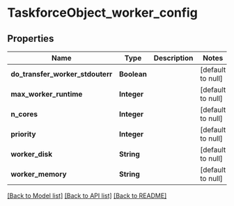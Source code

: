 # TaskforceObject_worker_config
## Properties

| Name | Type | Description | Notes |
|------------ | ------------- | ------------- | -------------|
| **do\_transfer\_worker\_stdouterr** | **Boolean** |  | [default to null] |
| **max\_worker\_runtime** | **Integer** |  | [default to null] |
| **n\_cores** | **Integer** |  | [default to null] |
| **priority** | **Integer** |  | [default to null] |
| **worker\_disk** | **String** |  | [default to null] |
| **worker\_memory** | **String** |  | [default to null] |

[[Back to Model list]](../README.md#documentation-for-models) [[Back to API list]](../README.md#documentation-for-api-endpoints) [[Back to README]](../README.md)

